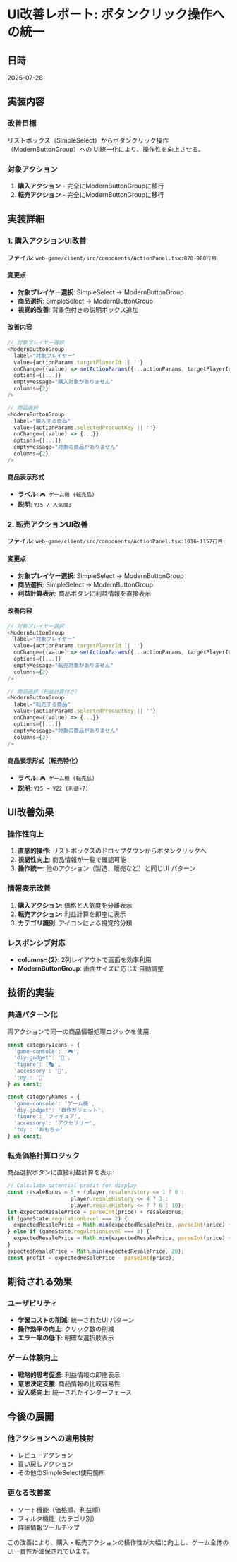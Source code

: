 # UI改善レポート: ボタンクリック操作への統一

## 日時
2025-07-28

## 実装内容

### 改善目標
リストボックス（SimpleSelect）からボタンクリック操作（ModernButtonGroup）への UI統一化により、操作性を向上させる。

### 対象アクション
1. **購入アクション** - 完全にModernButtonGroupに移行
2. **転売アクション** - 完全にModernButtonGroupに移行

## 実装詳細

### 1. 購入アクションUI改善
**ファイル**: `web-game/client/src/components/ActionPanel.tsx:870-980行目`

#### 変更点
- **対象プレイヤー選択**: SimpleSelect → ModernButtonGroup
- **商品選択**: SimpleSelect → ModernButtonGroup
- **視覚的改善**: 背景色付きの説明ボックス追加

#### 改善内容
```typescript
// 対象プレイヤー選択
<ModernButtonGroup
  label="対象プレイヤー"
  value={actionParams.targetPlayerId || ''}
  onChange={(value) => setActionParams({...actionParams, targetPlayerId: value, price: undefined, popularity: undefined, productId: undefined, selectedProductKey: undefined})}
  options={[...]}
  emptyMessage="購入対象がありません"
  columns={2}
/>

// 商品選択
<ModernButtonGroup
  label="購入する商品"
  value={actionParams.selectedProductKey || ''}
  onChange={(value) => {...}}
  options={[...]}
  emptyMessage="対象の商品がありません"
  columns={2}
/>
```

#### 商品表示形式
- **ラベル**: `🎮 ゲーム機 (転売品)`
- **説明**: `¥15 / 人気度3`

### 2. 転売アクションUI改善  
**ファイル**: `web-game/client/src/components/ActionPanel.tsx:1016-1157行目`

#### 変更点
- **対象プレイヤー選択**: SimpleSelect → ModernButtonGroup
- **商品選択**: SimpleSelect → ModernButtonGroup  
- **利益計算表示**: 商品ボタンに利益情報を直接表示

#### 改善内容
```typescript
// 対象プレイヤー選択
<ModernButtonGroup
  label="対象プレイヤー"
  value={actionParams.targetPlayerId || ''}
  onChange={(value) => setActionParams({...actionParams, targetPlayerId: value, price: undefined, popularity: undefined, productId: undefined, selectedProductKey: undefined})}
  options={[...]}
  emptyMessage="転売対象がありません"
  columns={2}
/>

// 商品選択（利益計算付き）
<ModernButtonGroup
  label="転売する商品"
  value={actionParams.selectedProductKey || ''}
  onChange={(value) => {...}}
  options={[...]}
  emptyMessage="対象の商品がありません"
  columns={2}
/>
```

#### 商品表示形式（転売特化）
- **ラベル**: `🎮 ゲーム機 (転売品)`
- **説明**: `¥15 → ¥22 (利益+7)`

## UI改善効果

### 操作性向上
1. **直感的操作**: リストボックスのドロップダウンからボタンクリックへ
2. **視認性向上**: 商品情報が一覧で確認可能
3. **操作統一**: 他のアクション（製造、販売など）と同じUI パターン

### 情報表示改善
1. **購入アクション**: 価格と人気度を分離表示
2. **転売アクション**: 利益計算を即座に表示
3. **カテゴリ識別**: アイコンによる視覚的分類

### レスポンシブ対応
- **columns={2}**: 2列レイアウトで画面を効率利用
- **ModernButtonGroup**: 画面サイズに応じた自動調整

## 技術的実装

### 共通パターン化
両アクションで同一の商品情報処理ロジックを使用:

```typescript
const categoryIcons = {
  'game-console': '🎮',
  'diy-gadget': '🔧',
  'figure': '🎭',
  'accessory': '💍',
  'toy': '🧸'
} as const;

const categoryNames = {
  'game-console': 'ゲーム機',
  'diy-gadget': '自作ガジェット',
  'figure': 'フィギュア', 
  'accessory': 'アクセサリー',
  'toy': 'おもちゃ'
} as const;
```

### 転売価格計算ロジック
商品選択ボタンに直接利益計算を表示:

```typescript
// Calculate potential profit for display
const resaleBonus = 5 + (player.resaleHistory <= 1 ? 0 : 
                    player.resaleHistory <= 4 ? 3 : 
                    player.resaleHistory <= 7 ? 6 : 10);
let expectedResalePrice = parseInt(price) + resaleBonus;
if (gameState.regulationLevel === 2) {
  expectedResalePrice = Math.min(expectedResalePrice, parseInt(price) + 3);
} else if (gameState.regulationLevel === 3) {
  expectedResalePrice = Math.min(expectedResalePrice, parseInt(price) + 1);
}
expectedResalePrice = Math.min(expectedResalePrice, 20);
const profit = expectedResalePrice - parseInt(price);
```

## 期待される効果

### ユーザビリティ
- **学習コストの削減**: 統一されたUI パターン
- **操作効率の向上**: クリック数の削減
- **エラー率の低下**: 明確な選択肢表示

### ゲーム体験向上
- **戦略的思考促進**: 利益情報の即座表示
- **意思決定支援**: 商品情報の比較容易性
- **没入感向上**: 統一されたインターフェース

## 今後の展開

### 他アクションへの適用検討
- レビューアクション
- 買い戻しアクション
- その他のSimpleSelect使用箇所

### 更なる改善案
- ソート機能（価格順、利益順）
- フィルタ機能（カテゴリ別）
- 詳細情報ツールチップ

この改善により、購入・転売アクションの操作性が大幅に向上し、ゲーム全体のUI一貫性が確保されています。
